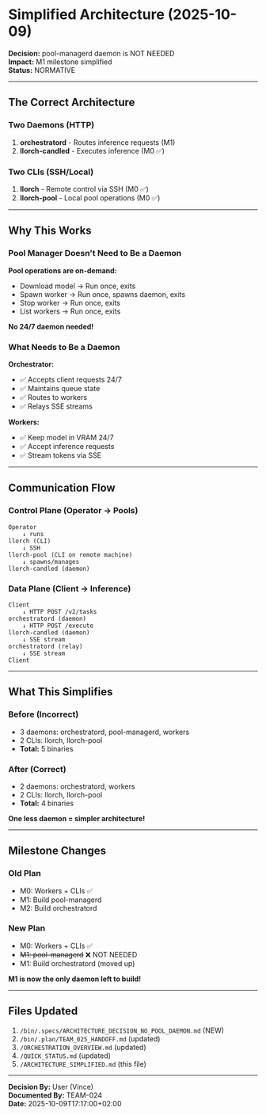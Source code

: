 # Simplified Architecture (2025-10-09)

**Decision:** pool-managerd daemon is NOT NEEDED  
**Impact:** M1 milestone simplified  
**Status:** NORMATIVE

---

## The Correct Architecture

### Two Daemons (HTTP)
1. **orchestratord** - Routes inference requests (M1)
2. **llorch-candled** - Executes inference (M0 ✅)

### Two CLIs (SSH/Local)
1. **llorch** - Remote control via SSH (M0 ✅)
2. **llorch-pool** - Local pool operations (M0 ✅)

---

## Why This Works

### Pool Manager Doesn't Need to Be a Daemon

**Pool operations are on-demand:**
- Download model → Run once, exits
- Spawn worker → Run once, spawns daemon, exits
- Stop worker → Run once, exits
- List workers → Run once, exits

**No 24/7 daemon needed!**

### What Needs to Be a Daemon

**Orchestrator:**
- ✅ Accepts client requests 24/7
- ✅ Maintains queue state
- ✅ Routes to workers
- ✅ Relays SSE streams

**Workers:**
- ✅ Keep model in VRAM 24/7
- ✅ Accept inference requests
- ✅ Stream tokens via SSE

---

## Communication Flow

### Control Plane (Operator → Pools)
```
Operator
    ↓ runs
llorch (CLI)
    ↓ SSH
llorch-pool (CLI on remote machine)
    ↓ spawns/manages
llorch-candled (daemon)
```

### Data Plane (Client → Inference)
```
Client
    ↓ HTTP POST /v2/tasks
orchestratord (daemon)
    ↓ HTTP POST /execute
llorch-candled (daemon)
    ↓ SSE stream
orchestratord (relay)
    ↓ SSE stream
Client
```

---

## What This Simplifies

### Before (Incorrect)
- 3 daemons: orchestratord, pool-managerd, workers
- 2 CLIs: llorch, llorch-pool
- **Total:** 5 binaries

### After (Correct)
- 2 daemons: orchestratord, workers
- 2 CLIs: llorch, llorch-pool
- **Total:** 4 binaries

**One less daemon = simpler architecture!**

---

## Milestone Changes

### Old Plan
- M0: Workers + CLIs ✅
- M1: Build pool-managerd
- M2: Build orchestratord

### New Plan
- M0: Workers + CLIs ✅
- ~~M1: pool-managerd~~ ❌ NOT NEEDED
- M1: Build orchestratord (moved up)

**M1 is now the only daemon left to build!**

---

## Files Updated

1. `/bin/.specs/ARCHITECTURE_DECISION_NO_POOL_DAEMON.md` (NEW)
2. `/bin/.plan/TEAM_025_HANDOFF.md` (updated)
3. `/ORCHESTRATION_OVERVIEW.md` (updated)
4. `/QUICK_STATUS.md` (updated)
5. `/ARCHITECTURE_SIMPLIFIED.md` (this file)

---

**Decision By:** User (Vince)  
**Documented By:** TEAM-024  
**Date:** 2025-10-09T17:17:00+02:00
